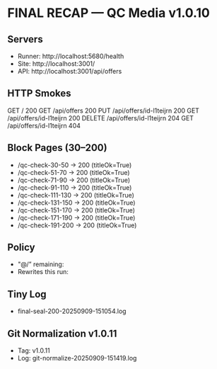 # FINAL RECAP — QC Media v1.0.10

## Servers
- Runner:  http://localhost:5680/health
- Site:    http://localhost:3001/
- API:     http://localhost:3001/api/offers

## HTTP Smokes
GET /                                    200
GET /api/offers                          200
PUT /api/offers/id-l1teijrn              200
GET /api/offers/id-l1teijrn              200
DELETE /api/offers/id-l1teijrn              204
GET /api/offers/id-l1teijrn              404

## Block Pages (30–200)
- /qc-check-30-50 → 200 (titleOk=True)
- /qc-check-51-70 → 200 (titleOk=True)
- /qc-check-71-90 → 200 (titleOk=True)
- /qc-check-91-110 → 200 (titleOk=True)
- /qc-check-111-130 → 200 (titleOk=True)
- /qc-check-131-150 → 200 (titleOk=True)
- /qc-check-151-170 → 200 (titleOk=True)
- /qc-check-171-190 → 200 (titleOk=True)
- /qc-check-191-200 → 200 (titleOk=True)

## Policy
- "@/” remaining: 
- Rewrites this run: 

## Tiny Log
- final-seal-200-20250909-151054.log

## Git Normalization v1.0.11
- Tag: v1.0.11
- Log: git-normalize-20250909-151419.log

